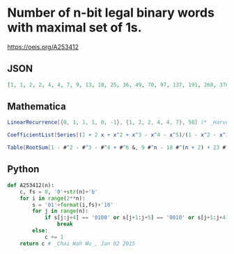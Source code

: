 # Number of n\-bit legal binary words with maximal set of 1s\.
https://oeis.org/A253412
## JSON
```JSON
[1, 1, 2, 2, 4, 4, 7, 9, 13, 18, 25, 36, 49, 70, 97, 137, 191, 268, 376, 526, 738, 1033, 1449, 2029, 2844, 3985, 5584, 7825, 10964, 15365, 21529, 30169, 42274, 59238, 83008, 116316, 162991, 228393, 320041, 448462, 628417, 880580, 1233929, 1729066, 2422885, 3395113, 4757463]
```
## Mathematica
```Mathematica
LinearRecurrence[{0, 1, 1, 1, 0, -1}, {1, 2, 2, 4, 4, 7}, 50] (* _Harvey P. Dale_, May 08 2017 *)
```
```Mathematica
CoefficientList[Series[(1 + 2 x + x^2 + x^3 - x^4 - x^5)/(1 - x^2 - x^3 - x^4 + x^6), {x, 0, 20}], x] (* _Eric W. Weisstein_, Jul 24 2017 *)
```
```Mathematica
Table[RootSum[1 - #^2 - #^3 - #^4 + #^6 &, 9 #^n - 18 #^(n + 2) + 23 #^(n + 3) - 3 #^(n + 4) + 32 #^(n + 5) &]/229, {n, 20}] (* _Eric W. Weisstein_, Aug 04 2017 *)
```
## Python
```Python
def A253412(n):
    c, fs = 0, '0'+str(n)+'b'
    for i in range(2**n):
        s = '01'+format(i,fs)+'10'
        for j in range(n):
            if s[j:j+4] == '0100' or s[j+1:j+5] == '0010' or s[j+1:j+4] == '000' or s[j+1:j+4] == '111':
                break
        else:
            c += 1
    return c # _Chai Wah Wu_, Jan 02 2015
```
